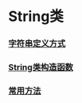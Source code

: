 # String类
### [字符串定义方式](https://github.com/WhCannon/JavaSE/blob/master/String/定义方式.MD)
### [String类构造函数](https://github.com/WhCannon/JavaSE/blob/master/String/构造函数.MD)
### [常用方法](https://github.com/WhCannon/JavaSE/blob/master/String/常用方法.MD)
